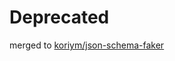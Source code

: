 # **Deprecated**

merged to [koriym/json-schema-faker](https://github.com/koriym/php-json-schema-faker)
